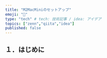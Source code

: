 ```yaml
---
title: "M2MacMiniのセットアップ"
emoji: "🦁"
type: "tech" # tech: 技術記事 / idea: アイデア
topics: ["zenn","qiita","idea"]
published: false
---
```

## １．はじめに
